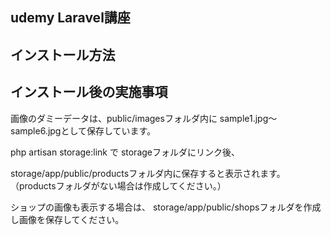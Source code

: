 ## udemy Laravel講座

## インストール方法


## インストール後の実施事項


画像のダミーデータは、public/imagesフォルダ内に
sample1.jpg〜sample6.jpgとして保存しています。

php artisan storage:link で
storageフォルダにリンク後、

storage/app/public/productsフォルダ内に保存すると表示されます。
（productsフォルダがない場合は作成してください。）

ショップの画像も表示する場合は、
storage/app/public/shopsフォルダを作成し画像を保存してください。
